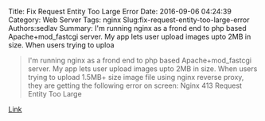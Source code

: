 Title: Fix Request Entity Too Large Error
Date: 2016-09-06 04:24:39
Category: Web Server
Tags: nginx
Slug:fix-request-entity-too-large-error
Authors:sedlav
Summary: I'm running nginx as a frond end to php based Apache+mod_fastcgi server. My app lets user upload images upto 2MB in size. When users trying to uploa

> I'm running nginx as a frond end to php based Apache+mod_fastcgi server. My app lets user upload images upto 2MB in size. When users trying to upload 1.5MB+ size image file using nginx reverse proxy, they are getting the following error on screen: Nginx 413 Request Entity Too Large

[Link](http://www.cyberciti.biz/faq/linux-unix-bsd-nginx-413-request-entity-too-large/)
